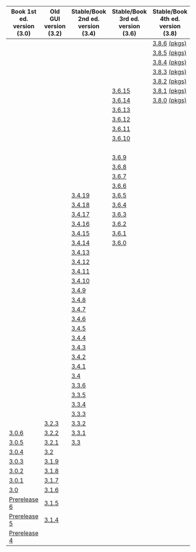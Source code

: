 |Book 1st<br> ed. version<br> (3.0)|Old GUI<br> version<br> (3.2)|Stable/Book <br>2nd ed. version<br> (3.4)|Stable/Book<br> 3rd ed. version<br> (3.6)|Stable/Book<br> 4th ed. version<br> (3.8)|Development<br> version<br> (3.9)|
|--- |--- |--- |--- |--- |--- |
|||||[3.8.6](http://www.cs.waikato.ac.nz/~ml/weka/CHANGELOG-3-8-6) [(pkgs)](http://www.cs.waikato.ac.nz/~ml/weka/CHANGELOG_PACKAGES-3-8-6)|[3.9.6](http://www.cs.waikato.ac.nz/~ml/weka/CHANGELOG-3-9-6) [(pkgs)](http://www.cs.waikato.ac.nz/~ml/weka/CHANGELOG_PACKAGES-3-9-6)|
|||||[3.8.5](http://www.cs.waikato.ac.nz/~ml/weka/CHANGELOG-3-8-5) [(pkgs)](http://www.cs.waikato.ac.nz/~ml/weka/CHANGELOG_PACKAGES-3-8-5)|[3.9.5](http://www.cs.waikato.ac.nz/~ml/weka/CHANGELOG-3-9-5) [(pkgs)](http://www.cs.waikato.ac.nz/~ml/weka/CHANGELOG_PACKAGES-3-9-5)|
|||||[3.8.4](http://www.cs.waikato.ac.nz/~ml/weka/CHANGELOG-3-8-4) [(pkgs)](http://www.cs.waikato.ac.nz/~ml/weka/CHANGELOG_PACKAGES-3-8-4)|[3.9.4](http://www.cs.waikato.ac.nz/~ml/weka/CHANGELOG-3-9-4) [(pkgs)](http://www.cs.waikato.ac.nz/~ml/weka/CHANGELOG_PACKAGES-3-9-4)|
|||||[3.8.3](http://www.cs.waikato.ac.nz/~ml/weka/CHANGELOG-3-8-3) [(pkgs)](http://www.cs.waikato.ac.nz/~ml/weka/CHANGELOG_PACKAGES-3-8-3)|[3.9.3](http://www.cs.waikato.ac.nz/~ml/weka/CHANGELOG-3-9-3) [(pkgs)](http://www.cs.waikato.ac.nz/~ml/weka/CHANGELOG_PACKAGES-3-9-3)|
|||||[3.8.2](http://www.cs.waikato.ac.nz/~ml/weka/CHANGELOG-3-8-2) [(pkgs)](http://www.cs.waikato.ac.nz/~ml/weka/CHANGELOG_PACKAGES-3-8-2)|[3.9.2](http://www.cs.waikato.ac.nz/~ml/weka/CHANGELOG-3-9-2) [(pkgs)](http://www.cs.waikato.ac.nz/~ml/weka/CHANGELOG_PACKAGES-3-9-2)|
||||[3.6.15](http://www.cs.waikato.ac.nz/~ml/weka/CHANGELOG-3-6-15)|[3.8.1](http://www.cs.waikato.ac.nz/~ml/weka/CHANGELOG-3-8-1) [(pkgs)](http://www.cs.waikato.ac.nz/~ml/weka/CHANGELOG_PACKAGES-3-8-1)|[3.9.1](http://www.cs.waikato.ac.nz/~ml/weka/CHANGELOG-3-9-1) [(pkgs)](http://www.cs.waikato.ac.nz/~ml/weka/CHANGELOG_PACKAGES-3-9-1)|
||||[3.6.14](http://www.cs.waikato.ac.nz/~ml/weka/CHANGELOG-3-6-14)|[3.8.0](http://www.cs.waikato.ac.nz/~ml/weka/CHANGELOG-3-8-0) [(pkgs)](http://www.cs.waikato.ac.nz/~ml/weka/CHANGELOG_PACKAGES-3-8-0)|[3.9.0](http://www.cs.waikato.ac.nz/~ml/weka/CHANGELOG-3-9-0) [(pkgs)](http://www.cs.waikato.ac.nz/~ml/weka/CHANGELOG_PACKAGES-3-9-0)|
||||[3.6.13](http://www.cs.waikato.ac.nz/~ml/weka/CHANGELOG-3-6-13)||[3.7.13](http://www.cs.waikato.ac.nz/~ml/weka/CHANGELOG-3-7-13) [(pkgs)](http://www.cs.waikato.ac.nz/~ml/weka/CHANGELOG_PACKAGES-3-7-13)|
||||[3.6.12](http://www.cs.waikato.ac.nz/~ml/weka/CHANGELOG-3-6-12)||[3.7.12](http://www.cs.waikato.ac.nz/~ml/weka/CHANGELOG-3-7-12) [(pkgs)](http://www.cs.waikato.ac.nz/~ml/weka/CHANGELOG_PACKAGES-3-7-12)|
||||[3.6.11](http://www.cs.waikato.ac.nz/~ml/weka/CHANGELOG-3-6-11)||[3.7.11](http://www.cs.waikato.ac.nz/~ml/weka/CHANGELOG-3-7-11) [(pkgs)](http://www.cs.waikato.ac.nz/~ml/weka/CHANGELOG_PACKAGES-3-7-11)|
||||[3.6.10](http://www.cs.waikato.ac.nz/~ml/weka/CHANGELOG-3-6-10)||[3.7.10](http://www.cs.waikato.ac.nz/~ml/weka/CHANGELOG-3-7-10) [(pkgs)](http://www.cs.waikato.ac.nz/~ml/weka/CHANGELOG_PACKAGES-3-7-10)|
||||||[3.7.9](http://www.cs.waikato.ac.nz/~ml/weka/CHANGELOG-3-7-9) [(pkgs)](http://www.cs.waikato.ac.nz/~ml/weka/CHANGELOG_PACKAGES-3-7-9)|
||||[3.6.9](http://www.cs.waikato.ac.nz/~ml/weka/CHANGELOG-3-6-9)||[3.7.8](http://www.cs.waikato.ac.nz/~ml/weka/CHANGELOG-3-7-8) [(pkgs)](http://www.cs.waikato.ac.nz/~ml/weka/CHANGELOG_PACKAGES-3-7-8)|
||||[3.6.8](http://www.cs.waikato.ac.nz/~ml/weka/CHANGELOG-3-6-8)||[3.7.7](http://www.cs.waikato.ac.nz/~ml/weka/CHANGELOG-3-7-7) [(pkgs)](http://www.cs.waikato.ac.nz/~ml/weka/CHANGELOG_PACKAGES-3-7-7)|
||||[3.6.7](http://www.cs.waikato.ac.nz/~ml/weka/CHANGELOG-3-6-7)||[3.7.6](http://www.cs.waikato.ac.nz/~ml/weka/CHANGELOG-3-7-6) [(pkgs)](http://www.cs.waikato.ac.nz/~ml/weka/CHANGELOG_PACKAGES-3-7-6)|
||||[3.6.6](http://www.cs.waikato.ac.nz/~ml/weka/CHANGELOG-3-6-6)||[3.7.5](http://www.cs.waikato.ac.nz/~ml/weka/CHANGELOG-3-7-5) [(pkgs)](http://www.cs.waikato.ac.nz/~ml/weka/CHANGELOG_PACKAGES-3-7-5)|
|||[3.4.19](http://www.cs.waikato.ac.nz/~ml/weka/CHANGELOG-3-4-19)|[3.6.5](http://www.cs.waikato.ac.nz/~ml/weka/CHANGELOG-3-6-5)||[3.7.4](http://www.cs.waikato.ac.nz/~ml/weka/CHANGELOG-3-7-4) [(pkgs)](http://www.cs.waikato.ac.nz/~ml/weka/CHANGELOG_PACKAGES-3-7-4)|
|||[3.4.18](http://www.cs.waikato.ac.nz/~ml/weka/CHANGELOG-3-4-18)|[3.6.4](http://www.cs.waikato.ac.nz/~ml/weka/CHANGELOG-3-6-4)||[3.7.3](http://www.cs.waikato.ac.nz/~ml/weka/CHANGELOG-3-7-3) [(pkgs)](http://www.cs.waikato.ac.nz/~ml/weka/CHANGELOG_PACKAGES-3-7-3)|
|||[3.4.17](http://www.cs.waikato.ac.nz/~ml/weka/CHANGELOG-3-4-17)|[3.6.3](http://www.cs.waikato.ac.nz/~ml/weka/CHANGELOG-3-6-3)||[3.7.2](http://www.cs.waikato.ac.nz/~ml/weka/CHANGELOG-3-7-2) [(pkgs)](http://www.cs.waikato.ac.nz/~ml/weka/CHANGELOG_PACKAGES-3-7-2)|
|||[3.4.16](http://www.cs.waikato.ac.nz/~ml/weka/CHANGELOG-3-4-16)|[3.6.2](http://www.cs.waikato.ac.nz/~ml/weka/CHANGELOG-3-6-2)||[3.7.1](http://www.cs.waikato.ac.nz/~ml/weka/CHANGELOG-3-7-1)|
|||[3.4.15](http://www.cs.waikato.ac.nz/~ml/weka/CHANGELOG-3-4-15)|[3.6.1](http://www.cs.waikato.ac.nz/~ml/weka/CHANGELOG-3-6-1)||[3.7.0](http://www.cs.waikato.ac.nz/~ml/weka/CHANGELOG-3-7-0)|
|||[3.4.14](http://www.cs.waikato.ac.nz/~ml/weka/CHANGELOG-3-4-14)|[3.6.0](http://www.cs.waikato.ac.nz/~ml/weka/CHANGELOG-3-6-0)|||
|||[3.4.13](http://www.cs.waikato.ac.nz/~ml/weka/CHANGELOG-3-4-13.html)|||[3.5.8](http://www.cs.waikato.ac.nz/~ml/weka/CHANGELOG-3-5-8.html)|
|||[3.4.12](http://www.cs.waikato.ac.nz/~ml/weka/CHANGELOG-3-4-12.html)|||[3.5.7](http://www.cs.waikato.ac.nz/~ml/weka/CHANGELOG-3-5-7.html)|
|||[3.4.11](http://www.cs.waikato.ac.nz/~ml/weka/CHANGELOG-3-4-11.html)|||[3.5.6](http://www.cs.waikato.ac.nz/~ml/weka/CHANGELOG-3-5-6.html)|
|||[3.4.10](http://www.cs.waikato.ac.nz/~ml/weka/CHANGELOG-3-4-10.html)|||[3.5.5](http://www.cs.waikato.ac.nz/~ml/weka/CHANGELOG-3-5-5.html)|
|||[3.4.9](http://www.cs.waikato.ac.nz/~ml/weka/CHANGELOG-3-4-9.html)|||[3.5.4](http://www.cs.waikato.ac.nz/~ml/weka/CHANGELOG-3-5-4.html)|
|||[3.4.8](http://www.cs.waikato.ac.nz/~ml/weka/CHANGELOG-3-4-8.html)|||[3.5.3](http://www.cs.waikato.ac.nz/~ml/weka/CHANGELOG-3-5-3.html)|
|||[3.4.7](http://www.cs.waikato.ac.nz/~ml/weka/CHANGELOG-3-4-7.html)|||[3.5.2](http://www.cs.waikato.ac.nz/~ml/weka/CHANGELOG-3-5-2.html)|
|||[3.4.6](http://www.cs.waikato.ac.nz/~ml/weka/CHANGELOG-3-4-6.html)|||[3.5.1](http://www.cs.waikato.ac.nz/~ml/weka/CHANGELOG-3-5-1.html)|
|||[3.4.5](http://www.cs.waikato.ac.nz/~ml/weka/CHANGELOG-3-4-5.html)|||[3.5.0](http://www.cs.waikato.ac.nz/~ml/weka/CHANGELOG-3-5-0.html)|
|||[3.4.4](http://www.cs.waikato.ac.nz/~ml/weka/CHANGELOG-3-4-4.html)||||
|||[3.4.3](http://www.cs.waikato.ac.nz/~ml/weka/CHANGELOG-3-4-3)||||
|||[3.4.2](http://www.cs.waikato.ac.nz/~ml/weka/CHANGELOG-3-4-2)||||
|||[3.4.1](http://www.cs.waikato.ac.nz/~ml/weka/CHANGELOG-3-4-1)||||
|||[3.4](http://www.cs.waikato.ac.nz/~ml/weka/CHANGELOG-3-4)||||
|||[3.3.6](http://www.cs.waikato.ac.nz/~ml/weka/CHANGELOG-3-3-6)||||
|||[3.3.5](http://www.cs.waikato.ac.nz/~ml/weka/CHANGELOG-3-3-5)||||
|||[3.3.4](http://www.cs.waikato.ac.nz/~ml/weka/CHANGELOG-3-3-4)||||
|||[3.3.3](http://www.cs.waikato.ac.nz/~ml/weka/CHANGELOG-3-3-3)||||
||[3.2.3](http://www.cs.waikato.ac.nz/~ml/weka/CHANGELOG-3-2-3)|[3.3.2](http://www.cs.waikato.ac.nz/~ml/weka/CHANGELOG-3-3-2)||||
|[3.0.6](http://www.cs.waikato.ac.nz/~ml/weka/CHANGELOG-3.0.6)|[3.2.2](http://www.cs.waikato.ac.nz/~ml/weka/CHANGELOG-3-2-2)|[3.3.1](http://www.cs.waikato.ac.nz/~ml/weka/CHANGELOG-3-3-1)||||
|[3.0.5](http://www.cs.waikato.ac.nz/~ml/weka/CHANGELOG-3.0.5)|[3.2.1](http://www.cs.waikato.ac.nz/~ml/weka/CHANGELOG-3-2-1)|[3.3](http://www.cs.waikato.ac.nz/~ml/weka/CHANGELOG-3-3)||||
|[3.0.4](http://www.cs.waikato.ac.nz/~ml/weka/CHANGELOG-3.0.4)|[3.2](http://www.cs.waikato.ac.nz/~ml/weka/CHANGELOG-3-2)|||||
|[3.0.3](http://www.cs.waikato.ac.nz/~ml/weka/CHANGELOG-3.0.3)|[3.1.9](http://www.cs.waikato.ac.nz/~ml/weka/CHANGELOG-3-1-9)|||||
|[3.0.2](http://www.cs.waikato.ac.nz/~ml/weka/CHANGELOG-3.0.2)|[3.1.8](http://www.cs.waikato.ac.nz/~ml/weka/CHANGELOG-3-1-8)|||||
|[3.0.1](http://www.cs.waikato.ac.nz/~ml/weka/CHANGELOG-3.0.1)|[3.1.7](http://www.cs.waikato.ac.nz/~ml/weka/CHANGELOG-3-1-7)|||||
|[3.0](http://www.cs.waikato.ac.nz/~ml/weka/CHANGELOG-3.0)|[3.1.6](http://www.cs.waikato.ac.nz/~ml/weka/CHANGELOG-3-1-6)|||||
|[Prerelease 6](http://www.cs.waikato.ac.nz/~ml/weka/CHANGELOG-PRE6)|[3.1.5](http://www.cs.waikato.ac.nz/~ml/weka/CHANGELOG-3-1-5)|||||
|[Prerelease 5](http://www.cs.waikato.ac.nz/~ml/weka/CHANGELOG-PRE5)|[3.1.4](http://www.cs.waikato.ac.nz/~ml/weka/CHANGELOG-3-1-4)|||||
|[Prerelease 4](http://www.cs.waikato.ac.nz/~ml/weka/CHANGELOG-PRE4)||||||
